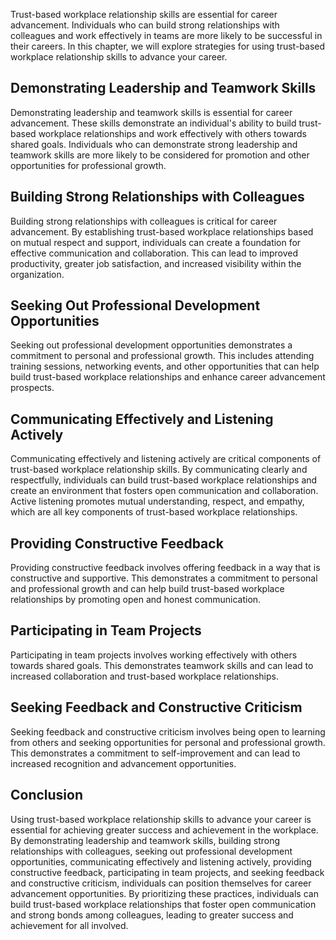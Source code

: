 
Trust-based workplace relationship skills are essential for career advancement. Individuals who can build strong relationships with colleagues and work effectively in teams are more likely to be successful in their careers. In this chapter, we will explore strategies for using trust-based workplace relationship skills to advance your career.

Demonstrating Leadership and Teamwork Skills
--------------------------------------------

Demonstrating leadership and teamwork skills is essential for career advancement. These skills demonstrate an individual's ability to build trust-based workplace relationships and work effectively with others towards shared goals. Individuals who can demonstrate strong leadership and teamwork skills are more likely to be considered for promotion and other opportunities for professional growth.

Building Strong Relationships with Colleagues
---------------------------------------------

Building strong relationships with colleagues is critical for career advancement. By establishing trust-based workplace relationships based on mutual respect and support, individuals can create a foundation for effective communication and collaboration. This can lead to improved productivity, greater job satisfaction, and increased visibility within the organization.

Seeking Out Professional Development Opportunities
--------------------------------------------------

Seeking out professional development opportunities demonstrates a commitment to personal and professional growth. This includes attending training sessions, networking events, and other opportunities that can help build trust-based workplace relationships and enhance career advancement prospects.

Communicating Effectively and Listening Actively
------------------------------------------------

Communicating effectively and listening actively are critical components of trust-based workplace relationship skills. By communicating clearly and respectfully, individuals can build trust-based workplace relationships and create an environment that fosters open communication and collaboration. Active listening promotes mutual understanding, respect, and empathy, which are all key components of trust-based workplace relationships.

Providing Constructive Feedback
-------------------------------

Providing constructive feedback involves offering feedback in a way that is constructive and supportive. This demonstrates a commitment to personal and professional growth and can help build trust-based workplace relationships by promoting open and honest communication.

Participating in Team Projects
------------------------------

Participating in team projects involves working effectively with others towards shared goals. This demonstrates teamwork skills and can lead to increased collaboration and trust-based workplace relationships.

Seeking Feedback and Constructive Criticism
-------------------------------------------

Seeking feedback and constructive criticism involves being open to learning from others and seeking opportunities for personal and professional growth. This demonstrates a commitment to self-improvement and can lead to increased recognition and advancement opportunities.

Conclusion
----------

Using trust-based workplace relationship skills to advance your career is essential for achieving greater success and achievement in the workplace. By demonstrating leadership and teamwork skills, building strong relationships with colleagues, seeking out professional development opportunities, communicating effectively and listening actively, providing constructive feedback, participating in team projects, and seeking feedback and constructive criticism, individuals can position themselves for career advancement opportunities. By prioritizing these practices, individuals can build trust-based workplace relationships that foster open communication and strong bonds among colleagues, leading to greater success and achievement for all involved.
